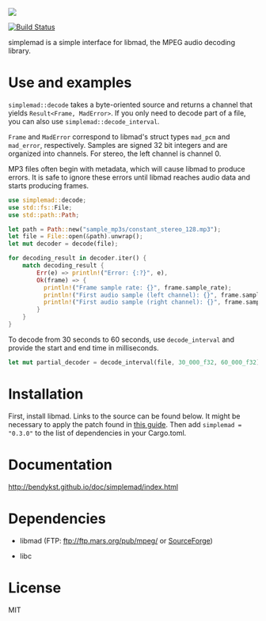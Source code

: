 [![](https://img.shields.io/crates/v/simplemad.svg)](https://crates.io/crates/simplemad)

[![Build Status](https://travis-ci.org/bendykst/simple-mad.rs.svg?branch=master)](https://travis-ci.org/bendykst/simple-mad.rs)

simplemad is a simple interface for libmad, the MPEG audio decoding library.

# Use and examples

`simplemad::decode` takes a byte-oriented source and returns a channel that
yields `Result<Frame, MadError>`. If you only need to decode part of a file,
you can also use `simplemad::decode_interval`.

`Frame` and `MadError` correspond to libmad's struct types `mad_pcm` and
`mad_error`, respectively. Samples are signed 32 bit integers and are organized
into channels. For stereo, the left channel is channel 0.

MP3 files often begin with metadata, which will cause libmad to produce errors.
It is safe to ignore these errors until libmad reaches audio data and starts
producing frames.

```Rust
use simplemad::decode;
use std::fs::File;
use std::path::Path;

let path = Path::new("sample_mp3s/constant_stereo_128.mp3");
let file = File::open(&path).unwrap();
let mut decoder = decode(file);

for decoding_result in decoder.iter() {
    match decoding_result {
        Err(e) => println!("Error: {:?}", e),
        Ok(frame) => {
          println!("Frame sample rate: {}", frame.sample_rate);
          println!("First audio sample (left channel): {}", frame.samples[0][0]);
          println!("First audio sample (right channel): {}", frame.samples[1][0]);
        }
    }
}
```

To decode from 30 seconds to 60 seconds, use `decode_interval` and provide the start and end time in milliseconds.

```Rust
let mut partial_decoder = decode_interval(file, 30_000_f32, 60_000_f32);
```

# Installation

First, install libmad. Links to the source can be found below. It might be necessary to apply the patch found in [this guide](http://www.linuxfromscratch.org/blfs/view/svn/multimedia/libmad.html). Then add `simplemad = "0.3.0"` to the list of dependencies in your Cargo.toml.

# Documentation

http://bendykst.github.io/doc/simplemad/index.html

# Dependencies

 * libmad (FTP: ftp://ftp.mars.org/pub/mpeg/ or [SourceForge](http://sourceforge.net/project/showfiles.php?group_id=12349))

 * libc

# License

MIT
